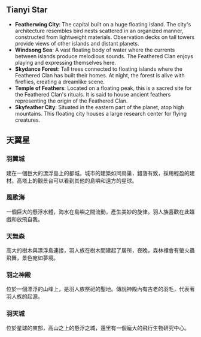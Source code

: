 ## Tianyi Star
- **Featherwing City**: The capital built on a huge floating island. The city's architecture resembles bird nests scattered in an organized manner, constructed from lightweight materials. Observation decks on tall towers provide views of other islands and distant planets.
- **Windsong Sea**: A vast floating body of water where the currents between islands produce melodious sounds. The Feathered Clan enjoys playing and expressing themselves here.
- **Skydance Forest**: Tall trees connected to floating islands where the Feathered Clan has built their homes. At night, the forest is alive with fireflies, creating a dreamlike scene.
- **Temple of Feathers**: Located on a floating peak, this is a sacred site for the Feathered Clan's rituals. It is said to house ancient feathers representing the origin of the Feathered Clan.
- **Skyfeather City**: Situated in the eastern part of the planet, atop high mountains. This floating city houses a large research center for flying creatures.

## 天翼星
### 羽翼城
建在一個巨大的漂浮島上的都城。城市的建築如同鳥巢，錯落有致，採用輕盈的建材。高塔上的觀景台可以看到其他的島嶼和遠方的星球。

### 風歌海
一個巨大的懸浮水體，海水在島嶼之間流動，產生美妙的旋律。羽人族喜歡在此嬉戲和放飛自我。

### 天舞森
高大的樹木與漂浮島連接，羽人族在樹木間建起了居所，夜晚，森林裡會有螢火蟲飛舞，景色宛如夢境。

### 羽之神殿
位於一個漂浮的山峰上，是羽人族祭祀的聖地。傳說神殿內有古老的羽毛，代表著羽人族的起源。

### 羽天城
位於星球的東部，高山之上的懸浮之城，還里有一個龐大的飛行生物研究中心。
